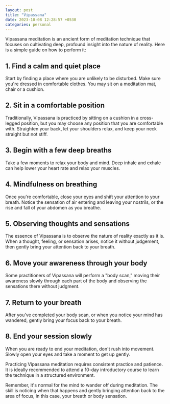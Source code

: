 ```yaml
---
layout: post
title: "Vipassana"
date: 2023-10-08 12:28:57 +0530
categories: personal
---
```


Vipassana meditation is an ancient form of meditation technique that focuses on cultivating deep, profound insight into the nature of reality. Here is a simple guide on how to perform it:

## 1. Find a calm and quiet place

Start by finding a place where you are unlikely to be disturbed. Make sure you're dressed in comfortable clothes. You may sit on a meditation mat, chair or a cushion.

## 2. Sit in a comfortable position

Traditionally, Vipassana is practiced by sitting on a cushion in a cross-legged position, but you may choose any position that you are comfortable with. Straighten your back, let your shoulders relax, and keep your neck straight but not stiff.

## 3. Begin with a few deep breaths

Take a few moments to relax your body and mind. Deep inhale and exhale can help lower your heart rate and relax your muscles.

## 4. Mindfulness on breathing

Once you're comfortable, close your eyes and shift your attention to your breath. Notice the sensation of air entering and leaving your nostrils, or the rise and fall of your abdomen as you breathe.

## 5. Observing thoughts and sensations

The essence of Vipassana is to observe the nature of reality exactly as it is. When a thought, feeling, or sensation arises, notice it without judgement, then gently bring your attention back to your breath.

## 6. Move your awareness through your body

Some practitioners of Vipassana will perform a "body scan," moving their awareness slowly through each part of the body and observing the sensations there without judgment.

## 7. Return to your breath

After you've completed your body scan, or when you notice your mind has wandered, gently bring your focus back to your breath.

## 8. End your session slowly

When you are ready to end your meditation, don't rush into movement. Slowly open your eyes and take a moment to get up gently.

Practicing Vipassana meditation requires consistent practice and patience. It is ideally recommended to attend a 10-day introductory course to learn the technique in a structured environment.

Remember, it's normal for the mind to wander off during meditation. The skill is noticing when that happens and gently bringing attention back to the area of focus, in this case, your breath or body sensation.
